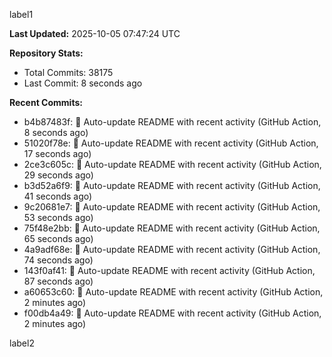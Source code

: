 
label1 
<!-- ACTIVITY_START -->
**Last Updated:** 2025-10-05 07:47:24 UTC

**Repository Stats:**
- Total Commits: 38175
- Last Commit: 8 seconds ago

**Recent Commits:**
- b4b87483f: 🤖 Auto-update README with recent activity (GitHub Action, 8 seconds ago)
- 51020f78e: 🤖 Auto-update README with recent activity (GitHub Action, 17 seconds ago)
- 2ce3c605c: 🤖 Auto-update README with recent activity (GitHub Action, 29 seconds ago)
- b3d52a6f9: 🤖 Auto-update README with recent activity (GitHub Action, 41 seconds ago)
- 9c20681e7: 🤖 Auto-update README with recent activity (GitHub Action, 53 seconds ago)
- 75f48e2bb: 🤖 Auto-update README with recent activity (GitHub Action, 65 seconds ago)
- 4a9adf68e: 🤖 Auto-update README with recent activity (GitHub Action, 74 seconds ago)
- 143f0af41: 🤖 Auto-update README with recent activity (GitHub Action, 87 seconds ago)
- a60653c60: 🤖 Auto-update README with recent activity (GitHub Action, 2 minutes ago)
- f00db4a49: 🤖 Auto-update README with recent activity (GitHub Action, 2 minutes ago)
<!-- ACTIVITY_END -->

label2
